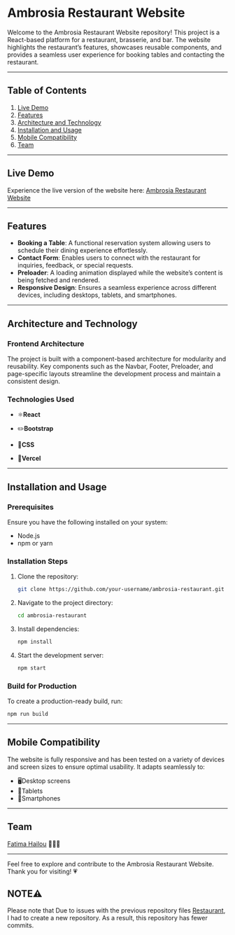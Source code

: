 # Ambrosia Restaurant Website

Welcome to the Ambrosia Restaurant Website repository! This project is a React-based platform for a restaurant, brasserie, and bar. The website highlights the restaurant’s features, showcases reusable components, and provides a seamless user experience for booking tables and contacting the restaurant.

---

## Table of Contents

1. [Live Demo](#live-demo)
2. [Features](#features)
3. [Architecture and Technology](#architecture-and-technology)
4. [Installation and Usage](#installation-and-usage)
5. [Mobile Compatibility](#mobile-compatibility)
6. [Team](#team)

---

## Live Demo

Experience the live version of the website here: [Ambrosia Restaurant Website](https://restaurant-ambrosia.vercel.app/)

---

## Features

- **Booking a Table**: A functional reservation system allowing users to schedule their dining experience effortlessly.
- **Contact Form**: Enables users to connect with the restaurant for inquiries, feedback, or special requests.
- **Preloader**: A loading animation displayed while the website’s content is being fetched and rendered.
- **Responsive Design**: Ensures a seamless experience across different devices, including desktops, tablets, and smartphones.

---

## Architecture and Technology

### Frontend Architecture
The project is built with a component-based architecture for modularity and reusability. Key components such as the Navbar, Footer, Preloader, and page-specific layouts streamline the development process and maintain a consistent design.

### Technologies Used

- ⚛️**React** 
  

- ✏️**Bootstrap** 


- 🎨**CSS** 


- 🌟**Vercel** 
  
---

## Installation and Usage

### Prerequisites
Ensure you have the following installed on your system:
- Node.js
- npm or yarn

### Installation Steps
1. Clone the repository:
   ```bash
   git clone https://github.com/your-username/ambrosia-restaurant.git
   ```
2. Navigate to the project directory:
   ```bash
   cd ambrosia-restaurant
   ```
3. Install dependencies:
   ```bash
   npm install
   ```
4. Start the development server:
   ```bash
   npm start
   ```

### Build for Production
To create a production-ready build, run:
```bash
npm run build
```

---

## Mobile Compatibility

The website is fully responsive and has been tested on a variety of devices and screen sizes to ensure optimal usability. It adapts seamlessly to:
- 🖥️Desktop screens
- 📔Tablets
- 📱Smartphones

---


## Team

[Fatima Hailou](https://github.com/Fatima20027) 💁‍♀️💕

---

Feel free to explore and contribute to the Ambrosia Restaurant Website. Thank you for visiting! 💗

## NOTE⚠️
Please note that Due to issues with the previous repository files [Restaurant](https://github.com/Fatima20027/Restaurant/tree/main/dashboard1), I had to create a new repository. As a result, this repository has fewer commits.